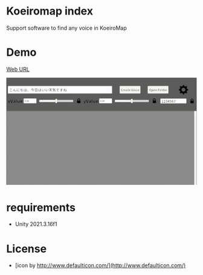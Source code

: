# Koeiromap index

Support software to find any voice in KoeiroMap

# Demo

[Web URL](https://ayutaz.github.io/koeiromap-list-index/WebGL/)

![](Docs/Demo.gif)

# requirements
* Unity 2021.3.16f1

# License
* [icon by http://www.defaulticon.com/](http://www.defaulticon.com/)